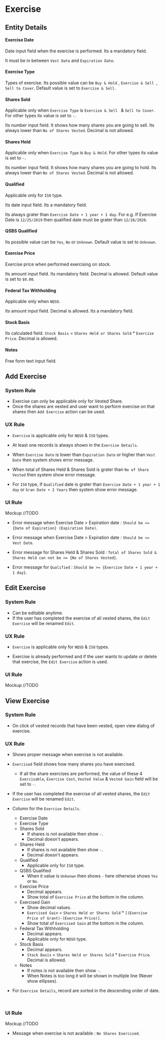 # Exercise

## Entity Details

#### Exercise Date

Date input field when the exercise is performed. Its a mandatory field.

It must be in between `Vest Date` and `Expiration Date`.

#### Exercise Type

Types of exercise. Its possible value can be `Buy & Hold` , `Exercise & Sell `, `Sell to Cover`. Default value is set to `Exercise & Sell`.

#### Shares Sold

Applicable only when `Exercise Type` is `Exercise & Sell ` & `Sell to Cover`. For other types its value is set to `-`.

Its number input field. It shows how many shares you are going to sell. Its always lower than `No of Shares Vested`.  Decimal is not allowed.

#### Shares Held

Applicable only when `Exercise Type` is `Buy & Hold`. For other types its value is set to `-`.

Its number input field. It shows how many shares you are going to hold. Its always lower than `No of Shares Vested`.  Decimal is not allowed.

#### Qualified

Applicable only for `ISO` type.

Its date input field. Its a mandatory field. 

Its always grater than `Exercise Date + 1 year + 1 day`. For e.g. If Exercise Date is `12/25/2019` then qualified date must be grater than `12/26/2020`.

#### QSBS Qualified

Its possible value can be `Yes`, `No` or `Unknown`. Default value is set to `Unknown`.

#### Exercise Price

Exercise price when performed exercising on stock.

Its amount input field. Its mandatory field. Decimal is allowed. Default value is set to `$0.00`.

#### Federal Tax Withholding

Applicable only when `NQSO`.

Its amount input field. Decimal is allowed. Its a mandatory field.

#### Stock Basis

Its calculated field. `Stock Basis` = `Shares Held or Shares Sold` * `Exercise Price`. Decimal is allowed.

#### Notes

Free form text input field.



## Add Exercise

### System Rule

- Exercise can only be applicable only for Vested Share.
- Once the shares are vested and user want to perform exercise on that shares then `Add Exercise` action can be used.

### UX Rule

- `Exercise` is applicable only for `NQSO` & `ISO` types.


- At least one records is always shown in the `Exercise Details`.
- When `Exercise Date`  is lower than `Expiration Date` or higher than `Vest Date` then system shows error message.
- When total of Shares Held & Shares Sold is grater than `No of Share Vested` then system show error message.
- For `ISO` type, If `Qualified` date is grater than `Exercise Date + 1 year + 1 day` or `Gran Date + 2 Years` then system show error message. 

### UI Rule

Mockup //TODO

- Error message when Exercise Date > Expiration date : `Should be <= {Date of Expiration} (Expiration Date)`.

- Error message when Exercise Date > Expiration date : `Should be <= Vest Date`.

- Error message for Shares Held & Shares Sold :  `Total of Shares Sold & Shares Held can not be >= {No of Shares Vested}`.

- Error message for `Qualified` : `Should be >= {Exercise Date + 1 year + 1 day}`.




## Edit Exercise

### System Rule

- Can be editable anytime.
- If the user has completed the exercise of all vested shares, the `Edit Exercise` will be renamed `Edit`.

### UX Rule

- `Exercise` is applicable only for `NQSO` & `ISO` types.


- Exercise is already performed and if the user wants to update or delete that exercise, the `Edit Exercise` action is used.


### UI Rule

Mockup //TODO




## View Exercise

### System Rule

- On click of vested records that have been vested, open view dialog of exercise.

### UX Rule

- Shows proper message when exercise is not available.

- `Exercised` field shows how many shares you have exercised. 

  - If all the share exercises are performed, the value of these 4 `Exercisable`, `Exercise Cost`, `Vested Value` & `Vested Gain` field will be set to `-`.

- If the user has completed the exercise of all vested shares, the `Edit Exercise` will be renamed `Edit`.

- Column for the `Exercise Details`.

  - Exercise Date
  - Exercise Type
  - Shares Sold
    - If shares is not available then show `-`.
    - Decimal doesn't appears.
  - Shares Held
    - If shares is not available then show `-`.
    - Decimal doesn't appears.
  - Qualified
    - Applicable only for `ISO` type.
  - QSBS Qualified
    - When it value is `Unkonwn` then shows `-` here otherwise shows `Yes` or `No`.
  - Exercise Price
    - Decimal appears. 
    - Show total of `Exercise Price` at the bottom in the column.
  - Exercised Gain
    - Show decimal values.
    - `Exercised Gain` = `Shares Held or Shares Sold` * `[(Exercise Price of Grant)-(Exercise Price)]`.
    - Show total of `Exercised Gain` at the bottom in the column.
  - Federal Tax Withholding
    - Decimal appears.
    - Applicable only for `NQSO` type.
  - Stock Basis
    - Decimal appears.
    - `Stock Basis` = `Shares Held or Shares Sold` * `Exercise Price`. Decimal is allowed.
  - Notes
    - If notes is not available then show `-`.
    - When Notes is too long it will be shown in multiple line (Never show ellipses).

- For `Exercise Details`, record are sorted in the descending order of date.

  ​

### UI Rule

Mockup //TODO

- Message when exercise is not available : `No Shares Exercised`.